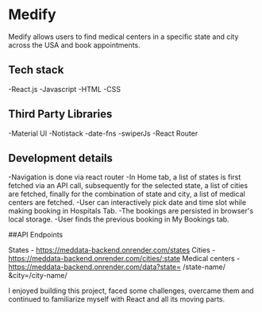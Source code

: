 # Medify 

Medify allows users to find medical centers in a specific state and city across the USA and book appointments. 

## Tech stack
-React.js
-Javascript
-HTML
-CSS


## Third Party Libraries
-Material UI
-Notistack
-date-fns
-swiperJs
-React Router

## Development details
-Navigation is done via react router
-In Home tab, a list of states is first fetched via an API call, subsequently for the selected state, a list of cities are fetched, finally for the combination of state and city, a list of medical centers are fetched.
-User can interactively pick date and time slot while making booking in Hospitals Tab.
-The bookings are persisted in browser's local storage.
-User finds the previous booking in My Bookings tab.



##API Endpoints 

States - https://meddata-backend.onrender.com/states
Cities - https://meddata-backend.onrender.com/cities/:state
Medical centers - https://meddata-backend.onrender.com/data?state= /state-name/ &city=/city-name/

I enjoyed building this project, faced some challenges, overcame them and continued to familiarize myself with React and all its moving parts.
